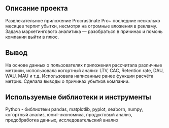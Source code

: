## Описание проекта

Развлекательное приложение Procrastinate Pro+ последние несколько месяцев терпит убытки, несмотря на огромные вложения в рекламу. Задача  маркетингового аналитика — разобраться в причинах и помочь компании выйти в плюс.

## Вывод
На основе данных о пользователях приложения рассчитала различные метрики, использовала когортный анализ: LTV, CAC, Retention rate, DAU, WAU, MAU и т.д. Использовала написанные ранее функции расчёта метрик. Сделала выводы о причинах убытков компании.

## Используемые библиотеки и инструменты

Python - библиотеки pandas, matplotlib, pyplot, seaborn, numpy, когортный анализ, юнит-экономика, продуктовый анализ, предобработка данных, исследовательский анализ

